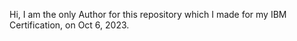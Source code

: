 Hi, 
I am the only Author for this repository which I made for my IBM Certification, on Oct 6, 2023.
